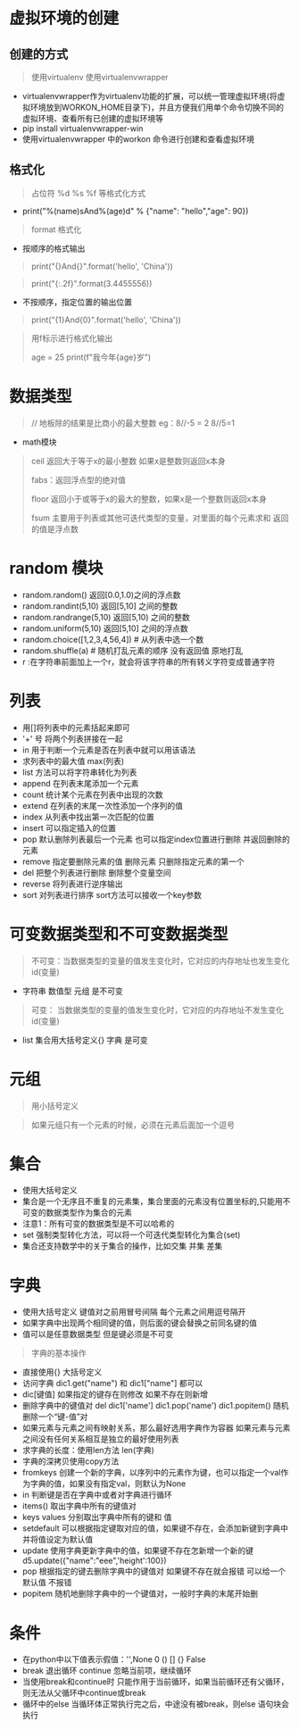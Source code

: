 # 虚拟环境的创建
## 创建的方式
> 使用virtualenv
> 使用virtualenvwrapper
* virtualenvwrapper作为virtualenv功能的扩展，可以统一管理虚拟环境(将虚拟环境放到WORKON_HOME目录下)，并且方便我们用单个命令切换不同的虚拟环境、查看所有已创建的虚拟环境等
* pip install virtualenvwrapper-win
* 使用virtualenvwrapper 中的workon 命令进行创建和查看虚拟环境

## 格式化
> 占位符 %d %s %f 等格式化方式
* print("%(name)sAnd%(age)d" % {"name": "hello","age": 90})
> format 格式化
* 按顺序的格式输出
> print("{}And{}".format('hello', 'China'))

> print("{:.2f}".format(3.4455556))
* 不按顺序，指定位置的输出位置
> print("{1}And{0}".format('hello', 'China'))

> 用f标示进行格式化输出
> 
> age = 25 print(f"我今年{age}岁")

# 数据类型
> // 地板除的结果是比商小的最大整数 eg：8//-5 = 2 8//5=1
* math模块
> ceil 返回大于等于x的最小整数 如果x是整数则返回x本身
> 
> fabs：返回浮点型的绝对值
> 
> floor 返回小于或等于x的最大的整数，如果x是一个整数则返回x本身
> 
> fsum 主要用于列表或其他可迭代类型的变量，对里面的每个元素求和 返回的值是浮点数
> 
# random 模块
* random.random() 返回[0.0,1.0)之间的浮点数
* random.randint(5,10) 返回[5,10] 之间的整数
* random.randrange(5,10) 返回[5,10) 之间的整数
* random.uniform(5,10) 返回[5,10] 之间的浮点数
* random.choice([1,2,3,4,56,4]) # 从列表中选一个数
* random.shuffle(a) # 随机打乱元素的顺序 没有返回值 原地打乱
* r :在字符串前面加上一个r，就会将该字符串的所有转义字符变成普通字符




# 列表
* 用[]将列表中的元素括起来即可
* '+' 号 将两个列表拼接在一起
* in 用于判断一个元素是否在列表中就可以用该语法
* 求列表中的最大值 max(列表)
* list 方法可以将字符串转化为列表
* append 在列表末尾添加一个元素
* count 统计某个元素在列表中出现的次数
* extend 在列表的末尾一次性添加一个序列的值
* index 从列表中找出第一次匹配的位置
* insert 可以指定插入的位置
* pop 默认删除列表最后一个元素 也可以指定index位置进行删除 并返回删除的元素
* remove 指定要删除元素的值 删除元素 只删除指定元素的第一个
* del  把整个列表进行删除 删除整个变量空间
* reverse 将列表进行逆序输出 
* sort 对列表进行排序 sort方法可以接收一个key参数

# 可变数据类型和不可变数据类型
> 不可变：当数据类型的变量的值发生变化时，它对应的内存地址也发生变化 id(变量)
* 字符串 数值型 元组 是不可变
> 可变： 当数据类型的变量的值发生变化时，它对应的内存地址不发生变化 id(变量)
* list 集合用大括号定义{}  字典 是可变 

# 元组

> 用小括号定义

> 如果元组只有一个元素的时候，必须在元素后面加一个逗号

# 集合
* 使用大括号定义
* 集合是一个无序且不重复的元素集，集合里面的元素没有位置坐标的,只能用不可变的数据类型作为集合的元素
* 注意1：所有可变的数据类型是不可以哈希的
* set 强制类型转化方法，可以将一个可迭代类型转化为集合(set)
* 集合还支持数学中的关于集合的操作，比如交集  并集  差集

# 字典
* 使用大括号定义 键值对之前用冒号间隔  每个元素之间用逗号隔开
* 如果字典中出现两个相同键的值，则后面的键会替换之前同名键的值
* 值可以是任意数据类型 但是键必须是不可变
> 字典的基本操作
* 直接使用{} 大括号定义
* 访问字典  dic1.get("name") 和 dic1["name"] 都可以
* dic[键值] 如果指定的键存在则修改 如果不存在则新增
* 删除字典中的键值对  del dic1['name']  dic1.pop('name') dic1.popitem() 随机删除一个“键-值”对
* 如果元素与元素之间有映射关系，那么最好选用字典作为容器 如果元素与元素之间没有任何关系相互是独立的最好使用列表
* 求字典的长度：使用len方法 len(字典)
* 字典的深拷贝使用copy方法
* fromkeys 创建一个新的字典，以序列中的元素作为键，也可以指定一个val作为字典的值，如果没有指定val，则默认为None
* in 判断键是否在字典中或者对字典进行循环
* items() 取出字典中所有的键值对
* keys values 分别取出字典中所有的键和 值
* setdefault 可以根据指定键取对应的值，如果键不存在，会添加新键到字典中并将值设定为默认值
* update 使用字典更新字典中的值，如果键不存在怎新增一个新的键 d5.update({"name":"eee",'height':100})
* pop 根据指定的键去删除字典中的键值对 如果键不存在就会报错 可以给一个默认值 不报错
* popitem 随机地删除字典中的一个键值对，一般时字典的末尾开始删
# 条件
* 在python中以下值表示假值：'',None 0 () [] {} False
* break 退出循环   continue 忽略当前项，继续循环
* 当使用break和continue时 只能作用于当前循环，如果当前循环还有父循环，则无法从父循环中continue或break
* 循环中的else  当循环体正常执行完之后，中途没有被break，则else 语句块会执行









